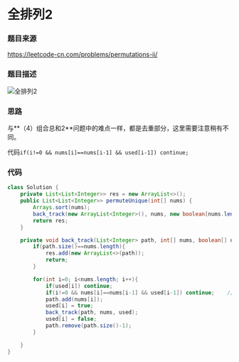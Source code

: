 # 全排列2

### 题目来源

https://leetcode-cn.com/problems/permutations-ii/

### 题目描述

![全排列2](F:\githubre\AlgorithmStudy\back-track\images\全排列2.png)



### 思路

与**（4）组合总和2**问题中的难点一样，都是去重部分，这里需要注意稍有不同。

代码`if(i!=0 && nums[i]==nums[i-1] && used[i-1]) continue;`



### 代码

```java
class Solution {
    private List<List<Integer>> res = new ArrayList<>();
    public List<List<Integer>> permuteUnique(int[] nums) {
        Arrays.sort(nums);
        back_track(new ArrayList<Integer>(), nums, new boolean[nums.length]);
        return res;
    }

    private void back_track(List<Integer> path, int[] nums, boolean[] used){
        if(path.size()==nums.length){
            res.add(new ArrayList<>(path));
            return;
        }

        for(int i=0; i<nums.length; i++){
            if(used[i]) continue;
            if(i!=0 && nums[i]==nums[i-1] && used[i-1]) continue;    //去重
            path.add(nums[i]);
            used[i] = true;
            back_track(path, nums, used);
            used[i] = false;
            path.remove(path.size()-1);
        }

    }
}
```

